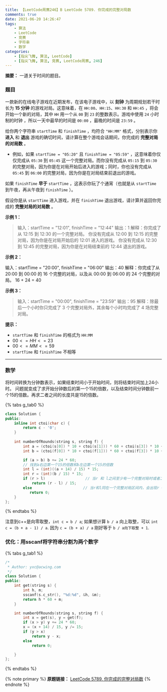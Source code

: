 ```yaml
---
title: 【LeetCode周赛246】B LeetCode 5789. 你完成的完整对局数
comments: true
date: 2021-06-20 14:26:47
tags:
    - 算法
    - LeetCode
    - 竞赛
    - 字符串
    - 数学
categories:
    - [指尖飞舞, 算法, LeetCode]
    - [指尖飞舞, 算法, 竞赛, LeetCode周赛, 246]
---
```

__摘要：__
一道关于时间的题目。
<!-- more -->


### 题目
一款新的在线电子游戏在近期发布，在该电子游戏中，以 __刻钟__ 为周期规划若干时长为 __15 分钟__ 的游戏对局。这意味着，在 `HH:00`、`HH:15`、`HH:30` 和 `HH:45` ，将会开始一个新的对局，其中 `HH` 用一个从 `00` 到 `23` 的整数表示。游戏中使用 `24` 小时制的时钟 ，所以一天中最早的时间是 `00:00` ，最晚的时间是 `23:59` 。

给你两个字符串 `startTime` 和 `finishTime` ，均符合 `"HH:MM"` 格式，分别表示你 __进入__ 和 __退出__ 游戏的确切时间，请计算在整个游戏会话期间，你完成的 __完整对局的对局数__ 。

+ 例如，如果 `startTime = "05:20"` 且 `finishTime = "05:59"` ，这意味着你仅仅完成从 `05:30` 到 `05:45` 这一个完整对局。而你没有完成从 `05:15` 到 `05:30` 的完整对局，因为你是在对局开始后进入的游戏；同时，你也没有完成从 `05:45` 到 `06:00` 的完整对局，因为你是在对局结束前退出的游戏。

如果 `finishTime` __早于__ `startTime` ，这表示你玩了个通宵（也就是从 `startTime` 到午夜，再从午夜到 `finishTime` ）。

假设你是从 `startTime` 进入游戏，并在 `finishTime` 退出游戏，请计算并返回你完成的 __完整对局的对局数__ 。


__示例 1：__

> 输入：startTime = "12:01", finishTime = "12:44"
输出：1
解释：你完成了从 12:15 到 12:30 的一个完整对局。
你没有完成从 12:00 到 12:15 的完整对局，因为你是在对局开始后的 12:01 进入的游戏。
你没有完成从 12:30 到 12:45 的完整对局，因为你是在对局结束前的 12:44 退出的游戏。

__示例 2：__

输入：startTime = "20:00", finishTime = "06:00"
输出：40
解释：你完成了从 20:00 到 00:00 的 16 个完整的对局，以及从 00:00 到 06:00 的 24 个完整的对局。
16 + 24 = 40

__示例 3：__

> 输入：startTime = "00:00", finishTime = "23:59"
输出：95
解释：除最后一个小时你只完成了 3 个完整对局外，其余每个小时均完成了 4 场完整对局。
 

__提示：__

+ `startTime` 和 `finishTime` 的格式为 `HH:MM`
+ $00 <= HH <= 23$
+ $00 <= MM <= 59$
+ `startTime` 和 `finishTime` 不相等
___

### 数学

将时间转换为分钟数表示，如果结束时间小于开始时间，则将结束时间加上24小时。
问题就变成了求开始分钟数后的第一个15的倍数，以及结束时间分钟数前一个15的倍数。再求二者之间的长度共是15的倍数。

{% tabs g_tab0 %}
<!-- tab C++ -->
```c++
class Solution {
public:
    inline int ctoi(char c) {
        return c - '0';
    }
        
    int numberOfRounds(string s, string f) {
        int a = (ctoi(s[0]) * 10 + ctoi(s[1])) * 60 + ctoi(s[3]) * 10 + ctoi(s[4]);
        int b = (ctoi(f[0]) * 10 + ctoi(f[1])) * 60 + ctoi(f[3]) * 10 + ctoi(f[4]);

        if (a > b) b += 24 * 60;
        // 找到a右边第一个15的倍数和b左边第一个15的倍数
        int l = (int)((a + 14) / 15) * 15;
        int r = (int)(b / 15) * 15;
        if (r > l)                  // 当r 和 l之间至少有一个完整对局时或者二者不构成一个完整对局且分别某个对局时间点左右
            return (r - l) / 15;
        else                       // 当r和l同在一个完整对局区间内，会出现r < l的情况
           return 0;
    }
};
```
<!-- endtab -->
{% endtabs %}

注意到c++是向零取整，`int c = b / a`;
如果想计算 `b / a` 向上取整，可以 `int c = (b + a - 1) / a`.
因为 `c = (b + a) / a` 刚好等于 `b / a向下取整 + 1`.

### 优化：用sscanf将字符串分割为两个数字

{% tabs g_tab1 %}
<!-- tab C++ -->
```c++
/*
 * Author: yxc@acwing.com
 */
class Solution {
public:
    int get(string s) {
        int h, m;
        sscanf(s.c_str(), "%d:%d", &h, &m);
        return h * 60 + m;
    }

    int numberOfRounds(string s, string f) {
        int x = get(s), y = get(f);
        if (x > y) y += 24 * 60;
        x = (x + 14) / 15, y /= 15;
        if (y > x)
            return y - x;
        else 
            return 0;

    }
};
```
<!-- endtab -->
{% endtabs %}

{% note primary %}
__原题链接：__ [LeetCode 5789. 你完成的完整对局数](https://leetcode-cn.com/contest/weekly-contest-246/problems/the-number-of-full-rounds-you-have-played/)
{% endnote %}